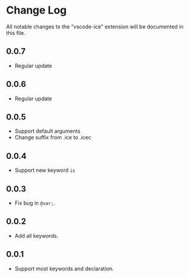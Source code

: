 # Change Log

All notable changes to the "vscode-ice" extension will be documented in this file.

## 0.0.7

- Regular update

## 0.0.6

- Regular update

## 0.0.5

- Support default arguments
- Change suffix from .ice to .icec

## 0.0.4

- Support new keyword `is`

## 0.0.3

- Fix bug in `@var;`.

## 0.0.2

- Add all keywords.

## 0.0.1

- Support most keywords and declaration.
